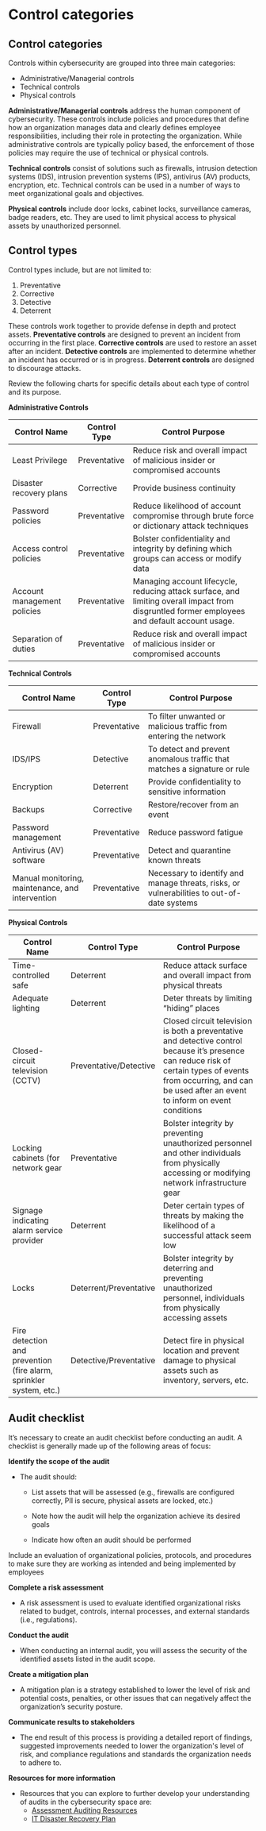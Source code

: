 # Control categories

## Control categories

Controls within cybersecurity are grouped into three main categories:

- Administrative/Managerial controls
- Technical controls
- Physical controls

**Administrative/Managerial controls** address the human component of cybersecurity. These controls include policies and procedures that define how an organization manages data and clearly defines employee responsibilities, including their role in protecting the organization. While administrative controls are typically policy based, the enforcement of those policies may require the use of technical or physical controls.

**Technical controls** consist of solutions such as firewalls, intrusion detection systems (IDS), intrusion prevention systems (IPS), antivirus (AV) products, encryption, etc. Technical controls can be used in a number of ways to meet organizational goals and objectives.

**Physical controls** include door locks, cabinet locks, surveillance cameras, badge readers, etc. They are used to limit physical access to physical assets by unauthorized personnel.

## Control types

Control types include, but are not limited to:

1. Preventative
2. Corrective
3. Detective
4. Deterrent

These controls work together to provide defense in depth and protect assets. **Preventative controls** are designed to prevent an incident from occurring in the first place. **Corrective controls** are used to restore an asset after an incident. **Detective controls** are implemented to determine whether an incident has occurred or is in progress. **Deterrent controls** are designed to discourage attacks.

Review the following charts for specific details about each type of control and its purpose.

**Administrative Controls** 

| **Control Name**            | **Control Type** | **Control Purpose**                                                                                                                              |
|-----------------------------|------------------|--------------------------------------------------------------------------------------------------------------------------------------------------|
| Least Privilege             | Preventative     | Reduce risk and overall impact of malicious  insider or compromised accounts                                                                     |
| Disaster recovery plans     | Corrective       | Provide business continuity                                                                                                                      |
| Password policies           | Preventative     | Reduce likelihood of account  compromise through brute force  or dictionary attack techniques                                                    |
| Access control policies     | Preventative     | Bolster confidentiality and  integrity by defining which  groups can access or modify data                                                       |
| Account management policies | Preventative     | Managing account lifecycle,  reducing attack surface, and  limiting overall impact from disgruntled former employees  and default account usage. |
| Separation of duties        | Preventative     | Reduce risk and overall impact  of malicious insider or  compromised accounts                                                                    |

**Technical Controls** 

| **Control Name**                                 | **Control Type** | **Control Purpose**                                                                        |
|--------------------------------------------------|------------------|--------------------------------------------------------------------------------------------|
| Firewall                                         | Preventative     | To filter unwanted or malicious traffic from entering the network                          |
| IDS/IPS                                          | Detective        | To detect and prevent anomalous traffic that matches a signature or rule                   |
| Encryption                                       | Deterrent        | Provide confidentiality to sensitive information                                           |
| Backups                                          | Corrective       | Restore/recover from an event                                                              |
| Password management                              | Preventative     | Reduce password fatigue                                                                    |
| Antivirus (AV) software                          | Preventative     | Detect and quarantine known threats                                                        |
| Manual monitoring, maintenance, and intervention | Preventative     | Necessary to identify and manage threats, risks, or vulnerabilities to out-of-date systems |

**Physical Controls**

| Control Name                                                       | Control Type           | Control Purpose                                                                                                                                                                                                      |
|--------------------------------------------------------------------|------------------------|----------------------------------------------------------------------------------------------------------------------------------------------------------------------------------------------------------------------|
| Time-controlled safe                                               | Deterrent              | Reduce attack surface and overall impact from physical threats                                                                                                                                                       |
| Adequate lighting                                                  | Deterrent              | Deter threats by limiting “hiding” places                                                                                                                                                                            |
| Closed-circuit television (CCTV)                                   | Preventative/Detective | Closed circuit television is both a preventative and detective control because it’s presence can reduce risk of certain types of events from occurring, and can be used after an event to inform on event conditions |
| Locking cabinets (for network gear                                 | Preventative           | Bolster integrity by preventing unauthorized personnel and other individuals from physically accessing or modifying network infrastructure gear                                                                      |
| Signage indicating alarm service provider                          | Deterrent              | Deter certain types of threats by making the likelihood of a successful attack seem low                                                                                                                              |
| Locks                                                              | Deterrent/Preventative | Bolster integrity by deterring and preventing unauthorized personnel, individuals from physically accessing assets                                                                                                   |
| Fire detection and prevention (fire alarm, sprinkler system, etc.) | Detective/Preventative | Detect fire in physical location and prevent damage to physical assets such as inventory, servers, etc.                                                                                                              |

## Audit checklist
It’s necessary to create an audit checklist before conducting an audit. A checklist is generally made up of the following areas of focus:

**Identify the scope of the audit**

- The audit should:

  - List assets that will be assessed (e.g., firewalls are configured correctly, PII is secure, physical assets are locked, etc.) 

  - Note how the audit will help the organization achieve its desired goals

  - Indicate how often an audit should be performed

Include an evaluation of organizational policies, protocols, and procedures to make sure they are working as intended and being implemented by employees

**Complete a risk assessment**

- A risk assessment is used to evaluate identified organizational risks related to budget, controls, internal processes, and external standards (i.e., regulations).

**Conduct the audit**

- When conducting an internal audit, you will assess the security of the identified assets listed in the audit scope.

**Create a mitigation plan**

- A mitigation plan is a strategy established to lower the level of risk and potential costs, penalties, or other issues that can negatively affect the organization’s security posture. 

**Communicate results to stakeholders**

- The end result of this process is providing a detailed report of findings, suggested improvements needed to lower the organization's level of risk, and compliance regulations and standards the organization needs to adhere to.

**Resources for more information**
- Resources that you can explore to further develop your understanding of audits in the cybersecurity space are:
  - [Assessment Auditing Resources](https://www.nist.gov/cyberframework/assessment-auditing-resources)
  - [IT Disaster Recovery Plan](https://www.ready.gov/it-disaster-recovery-plan)
